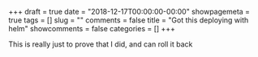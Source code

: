 +++
draft = true 
date = "2018-12-17T00:00:00-00:00"
showpagemeta = true
tags = []
slug = ""
comments = false
title = "Got this deploying with helm"
showcomments = false
categories = []
+++

This is really just to prove that I did, and can roll it back